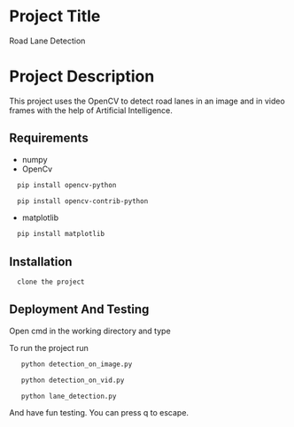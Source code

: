 # Project Title

Road Lane Detection

# Project Description

This project uses the OpenCV to detect road lanes in an image and in video frames with the help of Artificial Intelligence.

## Requirements

- numpy
- OpenCv

```bash
  pip install opencv-python

  pip install opencv-contrib-python
```
- matplotlib

```bash
  pip install matplotlib
```

## Installation

```bash
  clone the project
```

## Deployment And Testing

Open cmd in the working directory and type

To run the project run

```bash
   python detection_on_image.py
```

```bash
   python detection_on_vid.py
```

```bash
   python lane_detection.py
```

And have fun testing. You can press q to escape.